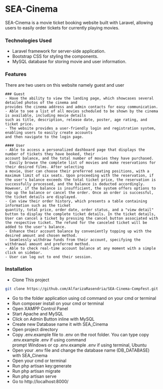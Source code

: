 # SEA-Cinema

SEA-Cinema is a movie ticket booking website built with Laravel, allowing users to easily order tickets for currently playing movies. 



### Technologies Used

- Laravel framework for server-side application.
- Bootstrap CSS for styling the components.
- MySQL database for storing movie and user information.

### Features
There are two users on this website namely guest and user

    ### Guest
    - Have the ability to view the landing page, which showcases several detailed photos of the cinema and 
    provides the cinema address and admin contacts for easy communication.
    - Able to see a list of all movies scheduled to be shown by the cinema is available, including movie details 
    such as title, description, release date, poster, age rating, and ticket price.
    - The website provides a user-friendly login and registration system, enabling users to easily create accounts 
    and then navigate to the login page.

    #### User
    - Able to access a personalized dashboard page that displays the number of tickets they have booked, their 
    account balance, and the total number of movies they have purchased.
    - Easily browse the complete list of movies and make reservations for their desired films. After selecting 
    a movie, User can choose their preferred seating positions, with a maximum limit of six seats. Upon proceeding with the reservation, if the user's balance exceeds the total ticket price, the reservation is successfully processed, and the balance is deducted accordingly. However, if the balance is insufficient, the system offers options to top up the balance or cancel the order. Once an order is successful, the ticket details are displayed.
    - Can view their order history, which presents a table containing information such as the ticket     
    quantity, total price, order date, order status, and a "view detail" button to display the complete ticket details. In the ticket details, User can cancel a ticket by pressing the cancel button associated with the respective ticket. The refund for the canceled ticket will be added to the user's balance.
    - Enhance their account balance by conveniently topping up with the desired amount and chosen method.
    - Seamlessly withdraw funds from their account, specifying the withdrawal amount and preferred method.
    - Able to check real-time account balance at any moment with a simple click on sidebar.
    - User can log out to end their session.



### Installation

- Clone This project
``` bash 
git clone https://github.com/AlfarizaRasendria/SEA-Cinema-Compfest.git
```
- Go to the folder application using cd command on your cmd or terminal
- Run composer install on your cmd or terminal
- Open XAMPP Control Panel
- Start Apache and MySQL 
- Click on Admin Button inline with MySQL
- Create new Database name it with SEA_Cinema
- Open project directory 
- Copy .env.example file to .env on the root folder. You can type copy .env.example .env if using command   
  prompt Windows or cp .env.example .env if using terminal, Ubuntu
- Open your .env file and change the database name (DB_DATABASE) with SEA_Cinema
- Open your cmd or terminal
- Run php artisan key:generate 
- Run php artisan migrate
- Run php artisan serve
- Go to http://localhost:8000/
